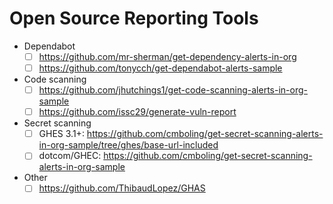 # Open Source Reporting Tools

- Dependabot 
  - [ ] https://github.com/mr-sherman/get-dependency-alerts-in-org
  - [ ] https://github.com/tonycch/get-dependabot-alerts-sample
- Code scanning
  - [ ] https://github.com/jhutchings1/get-code-scanning-alerts-in-org-sample
  - [ ] https://github.com/issc29/generate-vuln-report
- Secret scanning
  - [ ] GHES 3.1+: https://github.com/cmboling/get-secret-scanning-alerts-in-org-sample/tree/ghes/base-url-included
  - [ ] dotcom/GHEC: https://github.com/cmboling/get-secret-scanning-alerts-in-org-sample 
- Other
  - [ ] https://github.com/ThibaudLopez/GHAS
